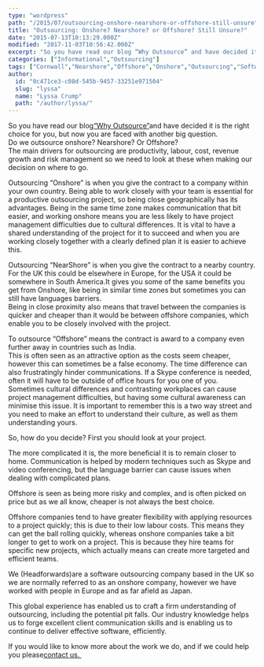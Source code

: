 ```yaml
---
type: "wordpress"
path: "/2015/07/outsourcing-onshore-nearshore-or-offshore-still-unsure"
title: "Outsourcing: Onshore? Nearshore? or Offshore? Still Unsure?"
date: "2015-07-13T10:13:29.000Z"
modified: "2017-11-03T10:56:42.000Z"
excerpt: "So you have read our blog “Why Outsource” and have decided it is the right choice for you, but now you are faced with another big question. Do we outsource onshore? Nearshore? Or Offshore? The main drivers for outsourcing are productivity, labour, cost, revenue growth and risk management so we need to look at these when making …"
categories: ["Informational","Outsourcing"]
tags: ["Cornwall","Nearshore","Offshore","Onshore","Outsourcing","Software","Software Outsourcing"]
author:
  id: "0c471ce3-c08d-545b-9457-33251e971504"
  slug: "lyssa"
  name: "Lyssa Crump"
  path: "/author/lyssa/"
---
```

So you have read our blog[“Why Outsource”](http://www.headforwards.com/2015/06/why-outsource/)and have decided it is the right choice for you, but now you are faced with another big question.  
Do we outsource onshore? Nearshore? Or Offshore?  
The main drivers for outsourcing are productivity, labour, cost, revenue growth and risk management so we need to look at these when making our decision on where to go.

Outsourcing “Onshore” is when you give the contract to a company within your own country. Being able to work closely with your team is essential for a productive outsourcing project, so being close geographically has its advantages. Being in the same time zone makes communication that bit easier, and working onshore means you are less likely to have project management difficulties due to cultural differences. It is vital to have a shared understanding of the project for it to succeed and when you are working closely together with a clearly defined plan it is easier to achieve this.

Outsourcing “NearShore” is when you give the contract to a nearby country. For the UK this could be elsewhere in Europe, for the USA it could be somewhere in South America.It gives you some of the same benefits you get from Onshore, like being in similar time zones but sometimes you can still have languages barriers.  
Being in close proximity also means that travel between the companies is quicker and cheaper than it would be between offshore companies, which enable you to be closely involved with the project.

To outsource “Offshore” means the contract is award to a company even further away in countries such as India.  
This is often seen as an attractive option as the costs seem cheaper, however this can sometimes be a false economy. The time difference can also frustratingly hinder communications. If a Skype conference is needed, often it will have to be outside of office hours for you one of you.  
Sometimes cultural differences and contrasting workplaces can cause project management difficulties, but having some cultural awareness can minimise this issue. It is important to remember this is a two way street and you need to make an effort to understand their culture, as well as them understanding yours.

So, how do you decide? First you should look at your project.

The more complicated it is, the more beneficial it is to remain closer to home. Communication is helped by modern techniques such as Skype and video conferencing, but the language barrier can cause issues when dealing with complicated plans.

Offshore is seen as being more risky and complex, and is often picked on price but as we all know, cheaper is not always the best choice.

Offshore companies tend to have greater flexibility with applying resources to a project quickly; this is due to their low labour costs. This means they can get the ball rolling quickly, whereas onshore companies take a bit longer to get to work on a project. This is because they hire teams for specific new projects, which actually means can create more targeted and efficient teams.

We (Headforwards)are a software outsourcing company based in the UK so we are normally referred to as an onshore company, however we have worked with people in Europe and as far afield as Japan.

This global experience has enabled us to craft a firm understanding of outsourcing, including the potential pit falls. Our industry knowledge helps us to forge excellent client communication skills and is enabling us to continue to deliver effective software, efficiently. 

If you would like to know more about the work we do, and if we could help you please[contact us. ](http://www.headforwards.com/contactus/)